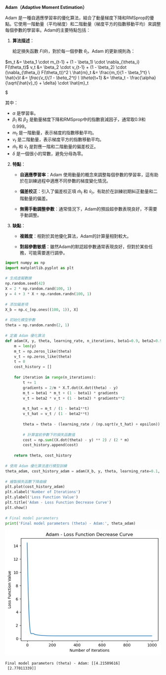 **Adam（Adaptive Moment Estimation）**

Adam 是一種自適應學習率的優化算法，結合了動量梯度下降和RMSprop的優點。它使用一階動量（平均梯度）和二階動量（梯度平方的指數移動平均）來調整每個參數的學習率。Adam的主要特點包括：

1. **算法描述**：

   給定損失函數 $F(\theta)$，對於每一個參數 $\theta_i$，Adam 的更新規則為：




$m_t &= \beta_1 \cdot m_{t-1} + (1 - \beta_1) \cdot \nabla_{\theta_i} F(\theta_t)$ 
v_t &= \beta_2 \cdot v_{t-1} + (1 - \beta_2) \cdot (\nabla_{\theta_i} F(\theta_t))^2 \\
\hat{m}_t &= \frac{m_t}{1 - \beta_1^t} \\
\hat{v}_t &= \frac{v_t}{1 - \beta_2^t} \\
\theta_{t+1} &= \theta_t - \frac{\alpha}{\sqrt{\hat{v}_t} + \delta} \cdot \hat{m}_t

$



   其中：
   - $\alpha$ 是學習率。
   - $\beta_1$ 和 $\beta_2$ 是動量梯度下降和RMSprop中的指數衰減因子，通常取0.9和0.999。
   - $m_t$ 是一階動量，表示梯度的指數移動平均。
   - $v_t$ 是二階動量，表示梯度平方的指數移動平均。
   - $\hat{m}_t$ 和 $\hat{v}_t$ 是對應一階和二階動量的偏差校正。
   - $\delta$ 是一個很小的常數，避免分母為零。

2. **特點**：

   - **自適應學習率**：Adam 使用動量的概念來調整每個參數的學習率，這有助於在訓練過程中適應不同參數的梯度變化情況。

   - **偏差校正**：引入了偏差校正項 $\hat{m}_t$ 和 $\hat{v}_t$，有助於在訓練初期糾正動量和二階動量的偏差。

   - **無需手動調整參數**：通常情況下，Adam的預設超參數表現良好，不需要手動調整。

3. **缺點**：

   - **複雜度**：相對於其他優化算法，Adam的計算量相對較大。

   - **對超參數敏感**：雖然Adam的默認超參數通常表現良好，但對於某些任務，可能需要進行調參。



```python
import numpy as np
import matplotlib.pyplot as plt

# 生成虛擬數據
np.random.seed(42)
X = 2 * np.random.rand(100, 1)
y = 4 + 3 * X + np.random.randn(100, 1)

# 添加偏差項
X_b = np.c_[np.ones((100, 1)), X]

# 初始化模型參數
theta = np.random.randn(2, 1)

# 定義 Adam 優化算法
def adam(X, y, theta, learning_rate, n_iterations, beta1=0.9, beta2=0.999, epsilon=1e-8):
    m = len(y)
    m_t = np.zeros_like(theta)
    v_t = np.zeros_like(theta)
    t = 0
    cost_history = []

    for iteration in range(n_iterations):
        t += 1
        gradients = 2/m * X.T.dot(X.dot(theta) - y)
        m_t = beta1 * m_t + (1 - beta1) * gradients
        v_t = beta2 * v_t + (1 - beta2) * gradients**2

        m_t_hat = m_t / (1 - beta1**t)
        v_t_hat = v_t / (1 - beta2**t)

        theta = theta - (learning_rate / (np.sqrt(v_t_hat) + epsilon)) * m_t_hat

        # 計算當前參數下的損失函數值
        cost = np.sum((X.dot(theta) - y) ** 2) / (2 * m)
        cost_history.append(cost)

    return theta, cost_history

# 使用 Adam 優化算法進行模型訓練
theta_adam, cost_history_adam = adam(X_b, y, theta, learning_rate=0.1, n_iterations=1000)

# 繪製損失函數下降曲線
plt.plot(cost_history_adam)
plt.xlabel('Number of Iterations')
plt.ylabel('Loss Function Value')
plt.title('Adam - Loss Function Decrease Curve')
plt.show()

# Final model parameters
print('Final model parameters (theta) - Adam:', theta_adam)


```


    
![png](output_1_0.png)
    


    Final model parameters (theta) - Adam: [[4.21509616]
     [2.77011339]]
    


```python

```
